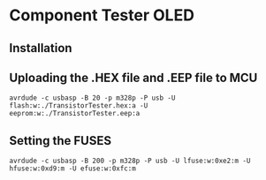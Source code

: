 # Component Tester OLED

## Installation

## Uploading the .HEX file and .EEP file to MCU

<code>avrdude -c usbasp -B 20  -p m328p -P usb -U flash:w:./TransistorTester.hex:a -U eeprom:w:./TransistorTester.eep:a</code>

## Setting the FUSES

<code>avrdude -c usbasp -B 200  -p m328p -P usb  -U lfuse:w:0xe2:m -U hfuse:w:0xd9:m -U efuse:w:0xfc:m</code>